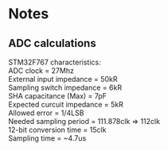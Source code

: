 
# Notes  

## ADC calculations  

STM32F767 characteristics:  
ADC clock = 27Mhz  
External input impedance = 50kR  
Sampling switch impedance = 6kR  
SHA capacitance (Max) = 7pF  
Expected curcuit impedance = 5kR  
Allowed error = 1/4LSB  
Needed sampling period = 111.878clk => 112clk  
12-bit conversion time = 15clk  
Sampling time = ~4.7us  